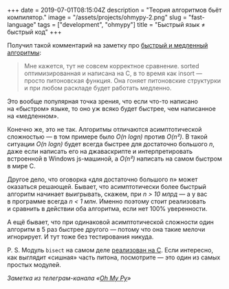 +++
date = 2019-07-01T08:15:04Z
description = "Теория алгоритмов бьёт компилятор."
image = "/assets/projects/ohmypy-2.png"
slug = "fast-language"
tags = ["development", "ohmypy"]
title = "Быстрый язык ≠ быстрый код"
+++

Получил такой комментарий на заметку про [быстрый и медленный алгоритмы](/sorted-puzzle/):

> Мне кажется, тут не совсем корректное сравнение. sorted оптимизированная и написана на С, в то время как insort — просто питоновская функция. Она гоняет питоновские структурки и при любом раскладе будет работать медленно.

Это вообще популярная точка зрения, что если что-то написано на «быстром» языке, то оно уж всяко будет быстрее, чем написанное на «медленном».

Конечно же, это не так. Алгоритмы отличаются асимптотической сложностью — в том примере было *O(n logn)* против *O(n²)*. В такой ситуации *O(n logn)* будет всегда быстрее для достаточно большого *n*, даже если написать его на джаваскрипте и интерпретировать встроенной в Windows js-машиной, а *O(n²)* написать на самом быстром в мире C.

Другое дело, что оговорка «для достаточно большого n» может оказаться решающей. Бывает, что асимптотически более быстрый алгоритм начинает выигрывать, скажем, при *n > 10 млрд* — а у вас в программе всегда *n < 1 млн*. Именно поэтому стоит реализовать и сравнить в действии оба алгоритма, если нет 100% уверенности.

А ещё бывает, что при одинаковой асимптотической сложности один алгоритм в 5 раз быстрее другого — потому что она такие мелочи игнорирует. И тут тоже без тестирования никуда.

P. S. Модуль <code>bisect</code> на самом деле [реализован на C](https://github.com/python/cpython/blob/3.7/Modules/_bisectmodule.c). Если интересно, как выглядит «сишная» часть питона, посмотрите — это один из самых простых модулей.

<div class="row">
<div class="col-xs-12 col-sm-10 col-md-8"><p><em>Заметка из телеграм-канала <span class="nowrap"><i class="fas fa-kiwi-bird"></i> «<a href="tg://resolve?domain=ohmypy">Oh My Py</a>»</span></em></p></div>
</div>

